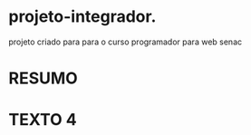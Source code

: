 # projeto-integrador.
projeto criado para para o curso programador para web senac

# __RESUMO__ 
# __TEXTO 4__
